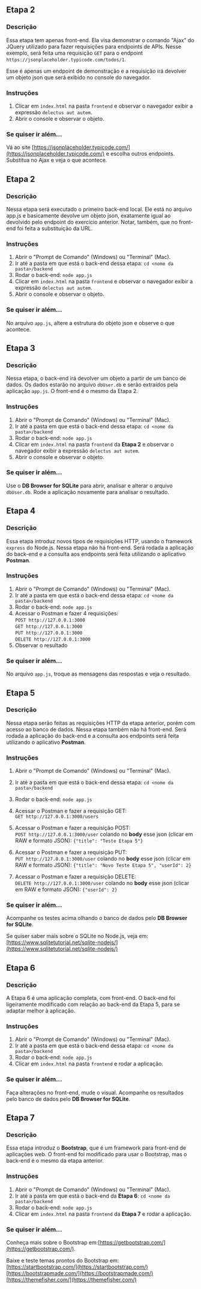 

## Etapa 2

### Descrição

Essa etapa tem apenas front-end. Ela visa demonstrar o comando "Ajax" do JQuery utilizado para fazer requisições para endpoints de APIs. Nesse exemplo, será feita uma requisição `GET` para o endpoint `https://jsonplaceholder.typicode.com/todos/1`.

Esse é apenas um endpoint de demonstração e a requisição irá devolver um objeto json que será exibido no console do navegador.

### Instruções

1. Clicar em `index.html` na pasta `frontend` e observar o navegador exibir a expressão `delectus aut autem`.
2. Abrir o console e observar o objeto.

### Se quiser ir além...

Vá ao site [https://jsonplaceholder.typicode.com/](https://jsonplaceholder.typicode.com/) e escolha outros endpoints. Substitua no Ajax e veja o que acontece.

## Etapa 2

### Descrição

Nessa etapa será executado o primeiro back-end local. Ele está no arquivo app.js e basicamente devolve um objeto json, exatamente igual ao devolvido pelo endpoint do exercício anterior. Notar, também, que no front-end foi feita a substituição da URL.

### Instruções

1. Abrir o "Prompt de Comando" (Windows) ou "Terminal" (Mac).
2. Ir até a pasta em que está o back-end dessa etapa: `cd <nome da pasta>/backend`
3. Rodar o back-end: `node app.js` 
4. Clicar em `index.html` na pasta `frontend` e observar o navegador exibir a expressão `delectus aut autem`.
5. Abrir o console e observar o objeto.

### Se quiser ir além...

No arquivo `app.js`, altere a estrutura do objeto json e observe o que acontece.

## Etapa 3

### Descrição

Nessa etapa, o back-end irá devolver um objeto a partir de um banco de dados. Os dados estarão no arquivo `dbUser.db` e serão extraídos pela aplicação `app.js`. O front-end é o mesmo da Etapa 2.

### Instruções

1. Abrir o "Prompt de Comando" (Windows) ou "Terminal" (Mac).
2. Ir até a pasta em que está o back-end dessa etapa: `cd <nome da pasta>/backend`
3. Rodar o back-end: `node app.js` 
4. Clicar em `index.html` na pasta `frontend` da **Etapa 2** e observar o navegador exibir a expressão `delectus aut autem`.
5. Abrir o console e observar o objeto.

### Se quiser ir além...

Use o **DB Browser for SQLite** para abrir, analisar e alterar o arquivo `dbUser.db`. Rode a aplicação novamente para analisar o resultado. 

## Etapa 4

### Descrição

Essa etapa introduz novos tipos de requisições HTTP, usando o framework `express` do Node.js. Nessa etapa não há front-end. Será rodada a aplicação do back-end e a consulta aos endpoints será feita utilizando o aplicativo **Postman**.

### Instruções

1. Abrir o "Prompt de Comando" (Windows) ou "Terminal" (Mac).
2. Ir até a pasta em que está o back-end dessa etapa: `cd <nome da pasta>/backend`
3. Rodar o back-end: `node app.js` 
4. Acessar o Postman e fazer 4 requisições:  
`POST http://127.0.0.1:3000`  
`GET http://127.0.0.1:3000`  
`PUT http://127.0.0.1:3000`  
`DELETE http://127.0.0.1:3000`  
5. Observar o resultado

### Se quiser ir além...

No arquivo `app.js`, troque as mensagens das respostas e veja o resultado.

## Etapa 5

### Descrição

Nessa etapa serão feitas as requisições HTTP da etapa anterior, porém com acesso ao banco de dados. Nessa etapa também não há front-end. Será rodada a aplicação do back-end e a consulta aos endpoints será feita utilizando o aplicativo **Postman**.


### Instruções

1. Abrir o "Prompt de Comando" (Windows) ou "Terminal" (Mac).
2. Ir até a pasta em que está o back-end dessa etapa: `cd <nome da pasta>/backend`
3. Rodar o back-end: `node app.js` 

4. Acessar o Postman e fazer a requisição GET:  
`GET http://127.0.0.1:3000/users`  

5. Acessar o Postman e fazer a requisição POST:  
`POST http://127.0.0.1:3000/user`
colando no **body** esse json (clicar em RAW e formato JSON):
`{"title": "Teste Etapa 5"}`
  
6. Acessar o Postman e fazer a requisição PUT:  
`PUT http://127.0.0.1:3000/user`
colando no **body** esse json (clicar em RAW e formato JSON):
`{"title": "Novo Teste Etapa 5", "userId": 2}`


7. Acessar o Postman e fazer a requisição DELETE:  
`DELETE http://127.0.0.1:3000/user`
colando no **body** esse json (clicar em RAW e formato JSON):
`{"userId": 2}`

### Se quiser ir além...

Acompanhe os testes acima olhando o banco de dados pelo **DB Browser for SQLite**.

Se quiser saber mais sobre o SQLite no Node.js, veja em: [https://www.sqlitetutorial.net/sqlite-nodejs/](https://www.sqlitetutorial.net/sqlite-nodejs/)


## Etapa 6

### Descrição

A Etapa 6 é uma aplicação completa, com front-end. O back-end foi ligeiramente modificado com relação ao back-end da Etapa 5, para se adaptar melhor à aplicação.

### Instruções

1. Abrir o "Prompt de Comando" (Windows) ou "Terminal" (Mac).
2. Ir até a pasta em que está o back-end dessa etapa: `cd <nome da pasta>/backend`
3. Rodar o back-end: `node app.js` 
4. Clicar em `index.html` na pasta `frontend` e rodar a aplicação.

### Se quiser ir além...

Faça alterações no front-end, mude o visual. Acompanhe os resultados pelo banco de dados pelo **DB Browser for SQLite**.


## Etapa 7

### Descrição

Essa etapa introduz o **Bootstrap**, que é um framework para front-end de aplicações web. O front-end foi modificado para usar o Bootstrap, mas o back-end é o mesmo da etapa anterior.

### Instruções

1. Abrir o "Prompt de Comando" (Windows) ou "Terminal" (Mac).
2. Ir até a pasta em que está o back-end da **Etapa 6**: `cd <nome da pasta>/backend`
3. Rodar o back-end: `node app.js` 
4. Clicar em `index.html` na pasta `frontend` da **Etapa 7** e rodar a aplicação.

### Se quiser ir além...

Conheça mais sobre o Bootstrap em:[https://getbootstrap.com/](https://getbootstrap.com/). 

Baixe e teste temas prontos do Bootstrap em:  
[https://startbootstrap.com/](https://startbootstrap.com/)  
[https://bootstrapmade.com/](https://bootstrapmade.com/)  
[https://themefisher.com/](https://themefisher.com/)


